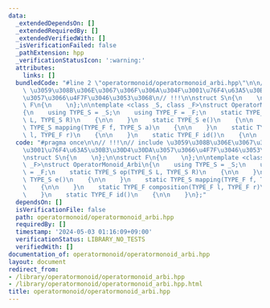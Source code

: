 ```yaml
---
data:
  _extendedDependsOn: []
  _extendedRequiredBy: []
  _extendedVerifiedWith: []
  _isVerificationFailed: false
  _pathExtension: hpp
  _verificationStatusIcon: ':warning:'
  attributes:
    links: []
  bundledCode: "#line 2 \"operatormonoid/operatormonoid_arbi.hpp\"\n\n// !!!\n// include\
    \ \u3059\u308B\u306E\u3067\u306F\u306A\u304F\u3001\u76F4\u63A5\u30B3\u30D4\u30DA\
    \u3057\u3066\u4F7F\u3046\u3053\u3068\n// !!!\n\nstruct S\n{\n    \n};\n\nstruct\
    \ F\n{\n    \n};\n\ntemplate <class _S, class _F>\nstruct OperatorMonoid_Arbi\n\
    {\n    using TYPE_S = _S;\n    using TYPE_F = _F;\n    static TYPE_S op(TYPE_S\
    \ L, TYPE_S R)\n    {\n\n    }\n    static TYPE_S e()\n    {\n\n    }\n    static\
    \ TYPE_S mapping(TYPE_F f, TYPE_S a)\n    {\n\n    }\n    static TYPE_F composition(TYPE_F\
    \ l, TYPE_F r)\n    {\n\n    }\n    static TYPE_F id()\n    {\n\n    }\n};\n"
  code: "#pragma once\n\n// !!!\n// include \u3059\u308B\u306E\u3067\u306F\u306A\u304F\
    \u3001\u76F4\u63A5\u30B3\u30D4\u30DA\u3057\u3066\u4F7F\u3046\u3053\u3068\n// !!!\n\
    \nstruct S\n{\n    \n};\n\nstruct F\n{\n    \n};\n\ntemplate <class _S, class\
    \ _F>\nstruct OperatorMonoid_Arbi\n{\n    using TYPE_S = _S;\n    using TYPE_F\
    \ = _F;\n    static TYPE_S op(TYPE_S L, TYPE_S R)\n    {\n\n    }\n    static\
    \ TYPE_S e()\n    {\n\n    }\n    static TYPE_S mapping(TYPE_F f, TYPE_S a)\n\
    \    {\n\n    }\n    static TYPE_F composition(TYPE_F l, TYPE_F r)\n    {\n\n\
    \    }\n    static TYPE_F id()\n    {\n\n    }\n};"
  dependsOn: []
  isVerificationFile: false
  path: operatormonoid/operatormonoid_arbi.hpp
  requiredBy: []
  timestamp: '2024-05-03 01:16:09+09:00'
  verificationStatus: LIBRARY_NO_TESTS
  verifiedWith: []
documentation_of: operatormonoid/operatormonoid_arbi.hpp
layout: document
redirect_from:
- /library/operatormonoid/operatormonoid_arbi.hpp
- /library/operatormonoid/operatormonoid_arbi.hpp.html
title: operatormonoid/operatormonoid_arbi.hpp
---
```

